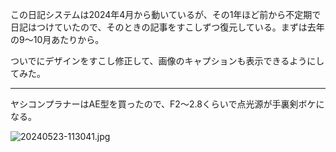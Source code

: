 この日記システムは2024年4月から動いているが、その1年ほど前から不定期で日記はつけていたので、そのときの記事をすこしずつ復元している。まずは去年の9〜10月あたりから。

ついでにデザインをすこし修正して、画像のキャプションも表示できるようにしてみた。

---

ヤシコンプラナーはAE型を買ったので、F2〜2.8くらいで点光源が手裏剣ボケになる。

![20240523-113041.jpg](https://ceshmina-photos.s3.ap-northeast-1.amazonaws.com/medium/202405/20240523-113041.jpg "適当な点光源がなかったので、iPhoneのライトで")
